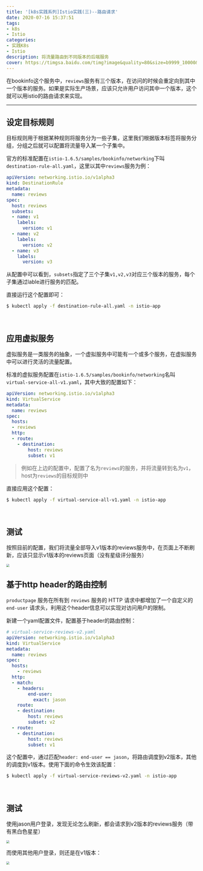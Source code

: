 ```yaml
---
title: '[k8s实践系列]Istio实践(三)--路由请求'
date: 2020-07-16 15:37:51
tags:
- k8s
- Istio
categories:
- 实践K8s
- Istio
description: 将流量路由到不同版本的后端服务
cover: https://timgsa.baidu.com/timg?image&quality=80&size=b9999_10000&sec=1594702185957&di=f0f1cc6419b7f1704a202d56ea54eb1d&imgtype=0&src=http%3A%2F%2Ft9.baidu.com%2Fit%2Fu%3D2440958369%2C359184656%26fm%3D193
---
```




在bookinfo这个服务中，`reviews`服务有三个版本，在访问的时候会重定向到其中一个版本的服务。如果是实际生产场景，应该只允许用户访问其中一个版本，这个就可以用istio的路由请求来实现。



------



## 设定目标规则

目标规则用于根据某种规则将服务分为一些子集，这里我们根据版本标签将服务分组，分组之后就可以配置将流量导入某一个子集中。



官方的标准配置在`istio-1.6.5/samples/bookinfo/networking`下叫`destination-rule-all.yaml`，这里以其中`reviews`服务为例：

```yaml
apiVersion: networking.istio.io/v1alpha3
kind: DestinationRule
metadata:
  name: reviews
spec:
  host: reviews
  subsets:
  - name: v1
    labels:
      version: v1
  - name: v2
    labels:
      version: v2
  - name: v3
    labels:
      version: v3
```



从配置中可以看到，`subsets`指定了三个子集`v1,v2,v3`对应三个版本的服务，每个子集通过lable进行服务的匹配。



直接运行这个配置即可：

```bash
$ kubectl apply -f destination-rule-all.yaml -n istio-app
```

<br>



## 应用虚拟服务

虚拟服务是一类服务的抽象，一个虚拟服务中可能有一个或多个服务，在虚拟服务中可以进行灵活的流量配置。



标准的虚拟服务配置在`istio-1.6.5/samples/bookinfo/networking`名叫`virtual-service-all-v1.yaml`，其中大致的配置如下：

```yaml
apiVersion: networking.istio.io/v1alpha3
kind: VirtualService
metadata:
  name: reviews
spec:
  hosts:
  - reviews
  http:
  - route:
    - destination:
        host: reviews
        subset: v1
```

> 例如在上边的配置中，配置了名为`reviews`的服务，并将流量转到名为`v1`，host为`reviews`的目标规则中



直接应用这个配置：

```bash
$ kubectl apply -f virtual-service-all-v1.yaml -n istio-app
```

<br>



## 测试

按照目前的配置，我们将流量全部导入v1版本的reviews服务中，在页面上不断刷新，应该只显示v1版本的reviews页面（没有星级评分服务）

<img src="v1.png" style="zoom:50%;" />

<br>



## 基于http header的路由控制

`productpage` 服务在所有到 `reviews` 服务的 HTTP 请求中都增加了一个自定义的 `end-user` 请求头，利用这个header信息可以实现对访问用户的限制。



新建一个yaml配置文件，配置基于header的路由控制：

```yaml
# virtual-service-reviews-v2.yaml
apiVersion: networking.istio.io/v1alpha3
kind: VirtualService
metadata:
  name: reviews
spec:
  hosts:
    - reviews
  http:
  - match:
    - headers:
        end-user:
          exact: jason
    route:
    - destination:
        host: reviews
        subset: v2
  - route:
    - destination:
        host: reviews
        subset: v1
```



这个配置中，通过匹配`header: end-user == jason`，将路由调度到v2版本，其他的调度到v1版本。使用下面的命令生效该配置：

```bash
$ kubectl apply -f virtual-service-reviews-v2.yaml -n istio-app
```



<br>



## 测试

使用jason用户登录，发现无论怎么刷新，都会请求到v2版本的reviews服务（带有黑白色星星）

<img src="jason.png" style="zoom:50%;" />



而使用其他用户登录，则还是在v1版本：

<img src="peter.png" style="zoom:50%;" />

